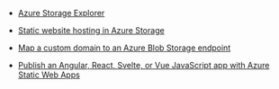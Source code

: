 

- [Azure Storage Explorer](https://azure.microsoft.com/en-us/products/storage/storage-explorer/#features)

- [Static website hosting in Azure Storage](https://learn.microsoft.com/en-us/azure/storage/blobs/storage-blob-static-website)

- [Map a custom domain to an Azure Blob Storage endpoint](https://learn.microsoft.com/en-us/azure/storage/blobs/storage-custom-domain-name?tabs=azure-portal)

- [ Publish an Angular, React, Svelte, or Vue JavaScript app with Azure Static Web Apps](https://learn.microsoft.com/en-us/training/modules/publish-app-service-static-web-app-api/1-introduction?pivots=angular)